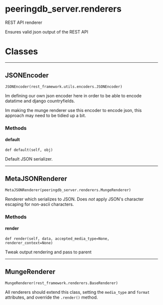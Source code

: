 # peeringdb_server.renderers

REST API renderer

Ensures valid json output of the REST API

# Classes
---

## JSONEncoder

```
JSONEncoder(rest_framework.utils.encoders.JSONEncoder)
```

Im defining our own json encoder here in order to be able to encode
datatime and django countryfields.

Im making the munge renderer use this encoder to encode json, this approach
may need to be tidied up a bit.


### Methods

#### default
`def default(self, obj)`

Default JSON serializer.

---

## MetaJSONRenderer

```
MetaJSONRenderer(peeringdb_server.renderers.MungeRenderer)
```

Renderer which serializes to JSON.
Does *not* apply JSON's character escaping for non-ascii characters.


### Methods

#### render
`def render(self, data, accepted_media_type=None, renderer_context=None)`

Tweak output rendering and pass to parent

---

## MungeRenderer

```
MungeRenderer(rest_framework.renderers.BaseRenderer)
```

All renderers should extend this class, setting the `media_type`
and `format` attributes, and override the `.render()` method.

